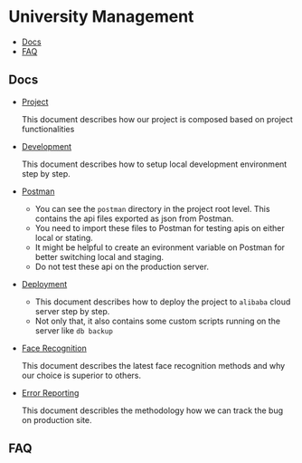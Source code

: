 # University Management
- [Docs](#docs)
- [FAQ](#faq)

## Docs
- [Project](docs/project.md)

    This document describes how our project is composed based on project functionalities
- [Development](docs/development.md)

    This document describes how to setup local development environment step by step.
- [Postman](docs/postman.md)

    - You can see the `postman` directory in the project root level. This contains the api files exported as json from Postman.
    - You need to import these files to Postman for testing apis on either local or stating.
    - It might be helpful to create an evironment variable on Postman for better switching local and staging.
    - Do not test these api on the production server.
- [Deployment](docs/deployment.md)

    - This document describes how to deploy the project to `alibaba` cloud server step by step.
    - Not only that, it also contains some custom scripts running on the server like `db backup`
- [Face Recognition](docs/face-recognition.md)

    This document describes the latest face recognition methods and why our choice is superior to others.
- [Error Reporting](docs/error.md)

    This document describles the methodology how we can track the bug on production site.

## FAQ
